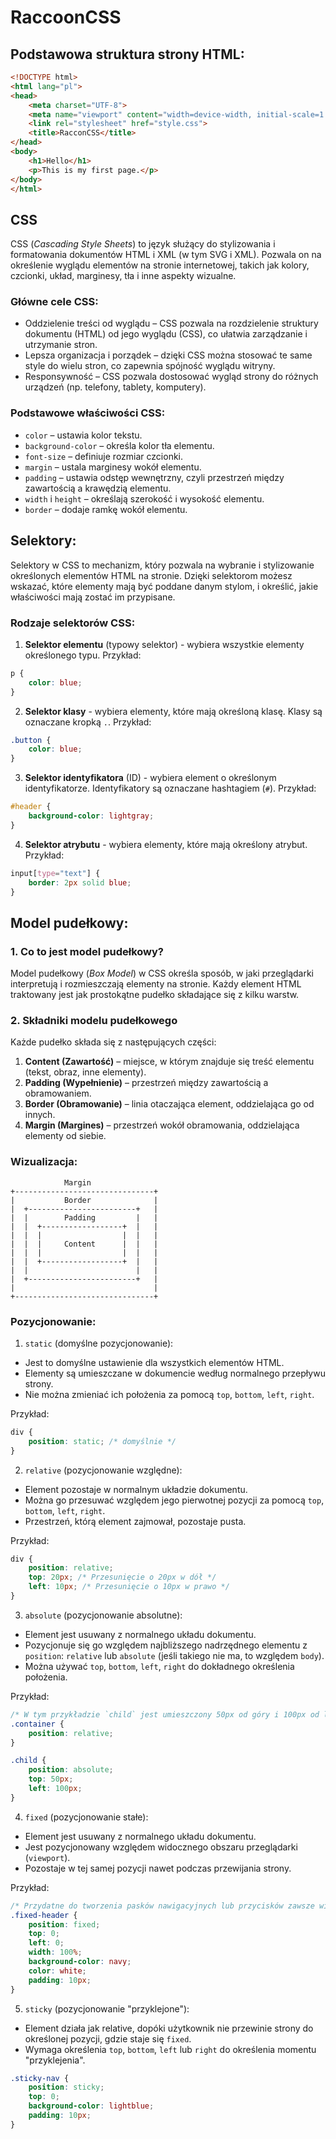 # RaccoonCSS

## Podstawowa struktura strony HTML:

```html
<!DOCTYPE html>
<html lang="pl">
<head>
    <meta charset="UTF-8">
    <meta name="viewport" content="width=device-width, initial-scale=1.0">
    <link rel="stylesheet" href="style.css">
    <title>RacconCSS</title>
</head>
<body>
    <h1>Hello</h1>
    <p>This is my first page.</p>
</body>
</html>
```

## CSS

CSS (_Cascading Style Sheets_) to język służący do stylizowania i formatowania dokumentów HTML i XML (w tym SVG i XML). Pozwala on na określenie wyglądu elementów na stronie internetowej, takich jak kolory, czcionki, układ, marginesy, tła i inne aspekty wizualne.

### Główne cele CSS:
- Oddzielenie treści od wyglądu – CSS pozwala na rozdzielenie struktury dokumentu (HTML) od jego wyglądu (CSS), co ułatwia zarządzanie i utrzymanie stron.
- Lepsza organizacja i porządek – dzięki CSS można stosować te same style do wielu stron, co zapewnia spójność wyglądu witryny.
- Responsywność – CSS pozwala dostosować wygląd strony do różnych urządzeń (np. telefony, tablety, komputery).

### Podstawowe właściwości CSS:
- `color` – ustawia kolor tekstu.
- `background-color` – określa kolor tła elementu.
- `font-size` – definiuje rozmiar czcionki.
- `margin` – ustala marginesy wokół elementu.
- `padding` – ustawia odstęp wewnętrzny, czyli przestrzeń między zawartością a krawędzią elementu.
- `width` i `height` – określają szerokość i wysokość elementu.
- `border` – dodaje ramkę wokół elementu.

## Selektory:

Selektory w CSS to mechanizm, który pozwala na wybranie i stylizowanie określonych elementów HTML na stronie. Dzięki selektorom możesz wskazać, które elementy mają być poddane danym stylom, i określić, jakie właściwości mają zostać im przypisane.

### Rodzaje selektorów CSS:

1. **Selektor elementu** (typowy selektor) - wybiera wszystkie elementy określonego typu. Przykład:
```css
p {
    color: blue;
}
```

2. **Selektor klasy** - wybiera elementy, które mają określoną klasę. Klasy są oznaczane kropką `.`. Przykład:
```css
.button {
    color: blue;
}
```

3. **Selektor identyfikatora** (ID) - wybiera element o określonym identyfikatorze. Identyfikatory są oznaczane hashtagiem (`#`). Przykład:

```css
#header {
    background-color: lightgray;
}
```

4. **Selektor atrybutu** - wybiera elementy, które mają określony atrybut. Przykład:

```css
input[type="text"] {
    border: 2px solid blue;
}
```

## Model pudełkowy: 
### 1. Co to jest model pudełkowy?
Model pudełkowy (_Box Model_) w CSS określa sposób, w jaki przeglądarki interpretują i rozmieszczają elementy na stronie. Każdy element HTML traktowany jest jak prostokątne pudełko składające się z kilku warstw.

### 2. Składniki modelu pudełkowego
Każde pudełko składa się z następujących części:

1. **Content (Zawartość)** – miejsce, w którym znajduje się treść elementu (tekst, obraz, inne elementy).
2. **Padding (Wypełnienie)** – przestrzeń między zawartością a obramowaniem.
3. **Border (Obramowanie)** – linia otaczająca element, oddzielająca go od innych.
4. **Margin (Margines)** – przestrzeń wokół obramowania, oddzielająca elementy od siebie.

### Wizualizacja:

```ascii
            Margin
+-------------------------------+
|           Border              |
|  +------------------------+   |
|  |        Padding         |   |
|  |  +------------------+  |   |
|  |  |                  |  |   |
|  |  |     Content      |  |   |
|  |  |                  |  |   |
|  |  +------------------+  |   |
|  |                        |   |
|  +------------------------+   |
|                               |
+-------------------------------+
```

### Pozycjonowanie:

1. `static` (domyślne pozycjonowanie):
- Jest to domyślne ustawienie dla wszystkich elementów HTML.
- Elementy są umieszczane w dokumencie według normalnego przepływu strony.
- Nie można zmieniać ich położenia za pomocą `top`, `bottom`, `left`, `right`.

Przykład:
```css
div {
    position: static; /* domyślnie */
}
```

2. `relative` (pozycjonowanie względne):
- Element pozostaje w normalnym układzie dokumentu.
- Można go przesuwać względem jego pierwotnej pozycji za pomocą `top`, `bottom`, `left`, `right`.
- Przestrzeń, którą element zajmował, pozostaje pusta.

Przykład:

```css
div {
    position: relative;
    top: 20px; /* Przesunięcie o 20px w dół */
    left: 10px; /* Przesunięcie o 10px w prawo */
}
```

3. `absolute` (pozycjonowanie absolutne):
- Element jest usuwany z normalnego układu dokumentu.
- Pozycjonuje się go względem najbliższego nadrzędnego elementu z `position`: `relative` lub `absolute` (jeśli takiego nie ma, to względem `body`).
- Można używać `top`, `bottom`, `left`, `right` do dokładnego określenia położenia.

Przykład:

```css
/* W tym przykładzie `child` jest umieszczony 50px od góry i 100px od lewej krawędzi `.container` (bo `.container` ma `position: relative`). */
.container {
    position: relative;
}

.child {
    position: absolute;
    top: 50px;
    left: 100px;
}
```

4. `fixed` (pozycjonowanie stałe):
- Element jest usuwany z normalnego układu dokumentu.
- Jest pozycjonowany względem widocznego obszaru przeglądarki (`viewport`).
- Pozostaje w tej samej pozycji nawet podczas przewijania strony.

Przykład:

```css
/* Przydatne do tworzenia pasków nawigacyjnych lub przycisków zawsze widocznych na ekranie. */
.fixed-header {
    position: fixed;
    top: 0;
    left: 0;
    width: 100%;
    background-color: navy;
    color: white;
    padding: 10px;
}
```

5. `sticky` (pozycjonowanie "przyklejone"):
- Element działa jak relative, dopóki użytkownik nie przewinie strony do określonej pozycji, gdzie staje się `fixed`.
- Wymaga określenia `top`, `bottom`, `left` lub `right` do określenia momentu "przyklejenia".

```css
.sticky-nav {
    position: sticky;
    top: 0;
    background-color: lightblue;
    padding: 10px;
}
```

